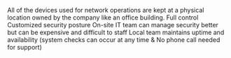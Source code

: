All of the devices used for network operations are kept at a physical location owned by the company like an office building.
Full control
Customized security posture
On-site IT team can manage security better but can be expensive and difficult to staff
Local team maintains uptime and availability (system checks can occur at any time & No phone call needed for support)